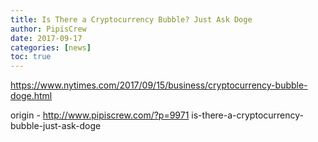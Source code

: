 ```yaml
---
title: Is There a Cryptocurrency Bubble? Just Ask Doge
author: PipisCrew
date: 2017-09-17
categories: [news]
toc: true
---
```


https://www.nytimes.com/2017/09/15/business/cryptocurrency-bubble-doge.html

origin - http://www.pipiscrew.com/?p=9971 is-there-a-cryptocurrency-bubble-just-ask-doge